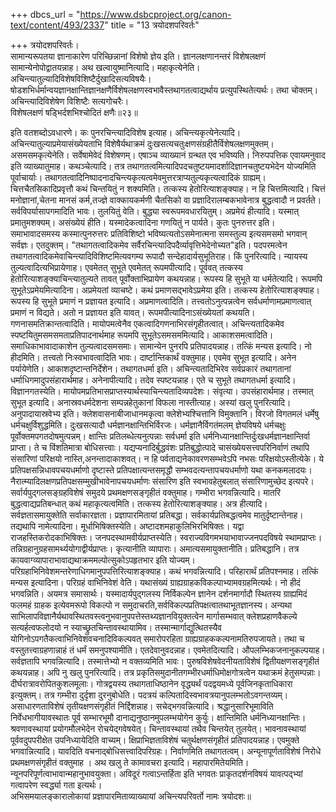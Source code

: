 +++
dbcs_url = "https://www.dsbcproject.org/canon-text/content/493/2337"
title = "13 त्रयोदशपरिवर्तः"

+++
त्रयोदशपरिवर्तः।  
सामान्यरूपतया ज्ञानाकारेण परिच्छिन्नानां विशेषो ज्ञेय इति। ज्ञानलक्षणानन्तरं विशेषलक्षणं सामान्येनोपोद्वातयन्नाह। अथ खल्वायुष्मानित्यादि। महाकृत्येनेति। अचिन्त्यातुल्यादिविशेषविशिष्टैर्दुखादिसत्यविषयैः। षोडशभिर्धर्मान्वयज्ञानक्षान्तिज्ञानक्षणैर्विशेषलक्षणस्वभावैस्तथागतत्वाद्यर्थाय प्रत्युपस्थितेत्यर्थः। तथा चोक्तम्।  
अचिन्त्यादिविशेषेण विशिष्टैः सत्यगोचरैः।  
विशेषलक्षणं षड्भिर्दशभिश्चोदितं क्षणैः॥२३॥

इति
वतशब्दोऽवधारणे। कः पुनरचिन्त्यादिविशेष इत्याह। अचिन्त्यकृत्येनेत्यादि। अचिन्त्यातुल्याप्रमेयासंख्येयताभि विशेषैर्यथाक्रमं दुःखसत्यचतुःक्षणसंग्रहीतैर्विशेषलक्षणमुक्तम्। असमसमकृत्येनेति। सर्वेषामेवेदं विशेषणम्। एषाञ्च व्याख्यानं ग्रन्थत एव भविष्यति। निरुपपत्तिक एवायमनुवाद इति व्याख्यातुमाह। कथञ्चेत्यादि। तत्र तथागतत्वमित्यादिपदचतुष्टयमादर्शादिज्ञानचतुष्टयभेदेन योज्यमिति पूर्वाचार्याः। तथागतत्वादिनिष्पादनादचिन्त्यकृत्यत्वमेवमुत्तरत्राप्यतुल्यकृत्यत्वादिकं ग्राह्यम्। चित्तचैतसिकादिप्रवृत्तौ कथं चिन्तयितुं न शक्यमिति। तत्कस्य हेतोरित्याशङ्क्याह। न हि चित्तमित्यादि। चित्तं मनोज्ञानां,चेतना मानसं कर्म,तज्ज्ञे वाक्कायकर्मणी चैतसिको वा प्रज्ञादिरालम्बकभावेनात्र बुद्धत्वादौ न प्रवर्तते। सर्वविपर्यासापगमादिति भावः। तुलयितुं वेति। बुद्ध्या स्वरूपमवधारयितुम्। अप्रमेयं हीत्यादि। यस्मात् प्रमातुमशक्यम्। असंख्येयं हीति। यस्मादेकत्वादिना गणयितुं न पार्यते। कुतः पुनरुत्तर इति। समाभावादसमस्य कस्मात्पुनरुत्तरः प्रतिविशिष्टो भविष्यत्यतोऽसमेनात्मना समस्तुल्य इत्यसमसमो भगवान् सर्वज्ञः। एतदुक्तम्। "तथागतत्वादिकमेव सर्वैरचिन्त्यादिपदैर्व्यावृत्तिभेदेनोच्यत"इति। पदपरमत्वेन तथागतत्वादिकमेवाचिन्त्यादिविशिष्टमित्यवगम्य रूपादौ सन्देहादार्यसुभूतिराह। किं पुनरित्यादि। न्यायस्य तुल्यत्वादित्यभिप्रायेणाह। एवमेतत् सुभूते एवमेतत् रूपमपीत्यादि। पूर्ववत् तत्कस्य हेतोरित्याशङ्क्याचिन्त्यातुल्यते तावत् पूर्वोक्ताभिप्रायेण कथयन्नाह। रूपस्य हि सुभूते या धर्मतेत्यादि। रूपमपि सुभूतेऽप्रमेयमित्यादिना। अप्रमेयतां व्याचष्टे। कथं प्रमाणसद्भावेऽप्रमेया इति। तत्कस्य हेतोरित्याशङ्क्याह। रूपस्य हि सुभूते प्रमाणं न प्रज्ञायत इत्यादि। अप्रमाणत्वादिति। तत्त्वतोऽनुत्पन्नत्वेन सर्वधर्माणामप्रमाणत्वात् प्रमाणं न विद्यते। अतो न प्रज्ञायत इति यावत्। रूपमपीत्यादिनाऽसंख्येयतां कथयति। गणनासमतिक्रान्तत्वादिति। मायोपमत्वेनैव एकत्वादिगणनाभिरसंगृहीतत्वात्। अचिन्त्यतादिकमेव स्पष्टयितुमसमसमताप्रतिपादनार्थमाह रूपमपि सुभूतेऽसमसममित्यादि। आकाशसमत्वादिति। समाधिकाभावादाकाशेन तुल्यत्वादसमसमाः। सामान्येन पुनरपि प्रतिपादयन्नाह। तत्किं मन्यस इत्यादि। नो हीदमिति। तत्त्वतो निःस्वभावत्वादिति भावः। दार्ष्टान्तिकार्थं वक्तुमाह। एवमेव सुभूत इत्यादि। अनेन पर्यायेणेति। आकाशदृष्टान्तनिर्देशेन। तथागतधर्मा इति। अचिन्त्यतादिभिरेव सर्वप्रकारं तथागतानां धर्माधिगमादुपसंहारार्थमाह। अनेनापीत्यादि। तदेव स्पष्टयन्नाह। एते च सुभूते तथागतधर्मा इत्यादि। विज्ञानगतस्येति। मायोपमप्रतिभासप्राप्तस्यार्थस्याचिन्त्यतादिव्यपदेशः। संवृत्या। उपसंहारार्थमाह। तस्मात् सुभूत इत्यादि। अनास्रवधर्मदेशना सम्पन्नहेतुकानां विफला नास्तीत्याह। अस्यां खलु पुनरित्यादि। अनुपादायास्रवेभ्य इति। क्लेशवासनाबीजाधानमकृत्वा क्लेशेभ्यश्चित्तानि विमुक्तानि। विरजो विगतमलं धर्मेषु धर्मचक्षुर्विशुद्धमिति। दुःखसत्यादौ धर्मज्ञानक्षान्तिभिर्विरजः। धर्मज्ञानैर्विगतंमलम् ज्ञेयविषये धर्मचक्षुः पूर्वोक्तमपगतदोषमुत्पन्नम्। क्षान्तिः प्रतिलब्धेत्यनुत्पन्नाः सर्वधर्मा इति धर्मनिध्यानक्षान्तिर्दुःखधर्मज्ञानक्षान्तिर्वा प्राप्ता। ते च विंशतिमात्रा बोधिसत्त्वाः। यद्यप्यनादिर्बुद्धवंशः प्रतिबुद्धोत्पादे चासंख्येयसत्त्वपरिनिर्वाणं तथापि संसारिणां परिक्षयो नास्ति,अनन्तादाकाशवत्। न हि पर्वताद्यनेकावरणसम्भवेऽपि नभसः परिक्षयोऽस्तीत्येके। ये प्रतिपक्षसन्निधावपचयधर्माणो दृष्टास्ते प्रतिपक्षात्यन्तसमृद्धौ सम्भवदत्यन्तापचयधर्माणो यथा कनकमलादयः। नैरात्म्यादिलक्षणप्रतिपक्षसम्मुखीभावेनापचयधर्माणः संसारिण इति स्वभावहेतुबलात् संसारिणामुच्छेद इत्यपरे। सर्वार्यपुद्गलसङ्ग्रहविशेषं समुदये प्रथमक्षणसङ्गृहीतं वक्तुमाह। गम्भीरा भगवन्नित्यादि। मातरि बुद्धत्वाद्यप्रतिबन्धात् कथं महाकृत्यत्वमिति। तत्कस्य हेतोरित्याशङ्क्याह। अत्र हीत्यादि। सर्वज्ञतासमायुक्तेति सर्वाकारज्ञता। प्रज्ञापारमितायां प्रतिबद्धा। सर्वकार्यप्रतिबद्धत्वमेव मातुर्दृष्टान्तेनाह। तद्यथापि नामेत्यादिना। मूर्धाभिषिक्तस्येति। अष्टादशमहाकुलिभिरभिषिक्तः। यद्वा राजहस्तिकरोदकाभिषिक्तः। जनपदस्थामवीर्यप्राप्तस्येति। स्वराज्यविगमभयाभावाज्जनपदविषये स्थामप्राप्तः। तन्निग्रहानुग्रहसामर्थ्ययोगाद्वीर्यप्राप्तः। कृत्यानीति व्यापाराः। अमात्यसमायुक्तानीति। प्रतिबद्धानि। तत्र कायवाग्व्यापाराभावाद्यथाक्रममल्पोत्सुकोऽपहृतभार इति योज्यम्। परिग्रहाभिनिवेशमन्तरेणाधिगमानुपपत्तिरित्याशङ्क्याह। कथं भगवन्नित्यादि। परिहारार्थं प्रतिपश्नमाह। तत्किं मन्यस इत्यादिना। परिग्रहं वाभिनिवेशं वेति। यथासंख्यं ग्राह्यग्राहकविकल्पाभ्यामवग्रहमित्यर्थः। नो हीदं भगवन्निति। अयमत्र समासार्थः। यस्मादार्यपुद्गलस्य निर्विकल्पेन ज्ञानेन दर्शनमार्गादौ स्थितस्य ग्राह्यमिदं फलमहं ग्राहक इत्येवमरूपो विकल्पो न समुदाचरति,सर्वविकल्पप्रतिपक्षत्वातथाभूतज्ञानस्य। अन्यथा साभिलापविज्ञानैर्यथावस्थितवस्त्वनुभवानुपपत्तेस्तथ्यज्ञानवियुक्तत्वेन मार्गासम्भवात् क्लेशप्रहाणवैकल्ये सत्यर्हत्वफलोदयो न स्याच्छ्रुतचिन्तावस्थायामिव। तस्मान्मार्गाद्युत्थितस्यैव योगिनोऽपगतैकत्वाभिनिवेशवचनादिविकल्पवत् समारोपरहिता ग्राह्यग्राहककल्पनामतिरुपजायते। तथा च वस्तुतत्त्वाग्रहणान्नाहं तं धर्मं समनुपश्यामीति। एतदेवानुवदन्नाह। एवमेतदित्यादि। औपलम्भिकजनानुकल्पयाह। सर्वज्ञतापि भगवन्नित्यादि। तस्मात्तेभ्यो न वक्तव्यमिति भावः। पुरुषविशेषवेदनीयताविशेषं द्वितीयक्षणसङ्गृहीतं कथयन्नाह। अपि नु खलु पुनरित्यादि। तत्र प्रकृतिसमुदानीतगम्भीरधर्माधिमोक्षगोत्रत्वेन यथाक्रमं हेतुसम्पन्नाः। दीर्घरात्रावरोपितकुशलमूलाः। गोत्रद्वयस्य तथागताधिष्ठानेन वृद्ध्यर्थं पदद्वयमध्ये पूर्वजिनकृताधिकारा इत्युक्तम्। तत्र गम्भीरा दुर्दृशा दुरनुबोधेति। पदत्रयं कल्पितादिस्वभावत्रयानुपलम्भतोऽवगन्तव्यम्। असाधारणताविशेषं तृतीयक्षणसंगृहीतं निर्द्दिशन्नाह। सचेद्भगवन्नित्यादि। श्रद्धानुसारिभूमाविति निर्वेधभागीयावस्थातः पूर्व सम्भारभूमौ दानाद्यनुष्ठानमुपलम्भयोगेन कुर्युः। क्षान्तिमिति धर्मनिध्यानक्षान्तिः। श्रवणावस्थायां प्रयोगमौलभेदेन रोचयेद्गवेषयेत्। चिन्तावस्थायां तथैव चिन्तयेत् तुलयेत्। भावनावस्थायां पूर्ववदुपपरीक्षेत उपनिध्यायेदिति वाच्यम्। क्षिप्राभिज्ञताविशेषं चतुर्थक्षणसंगृहीतं प्रतिपादयन्नाह। एवमुक्ते भगवान्नित्यादि। यावदिति वचनाद्बोधिसत्त्वादिपरिग्रहः। निर्वाणमिति तथागतत्वम्। अन्यूनापूर्णताविशेषं निरोधे प्रथमक्षणसंगृहीतं वक्तुमाह । अथ खलु ते कामावचरा इत्यादि। महापारमितेयमिति। न्यूनपरिपूर्णत्वाभावान्महानुभावयुक्ता। अविदूरं गत्वाऽन्तर्हिता इति भगवतः प्राकृतदर्शनविषयं यावत्पद्भ्यां गत्वापरेण स्वर्द्ध्या गता इत्यर्थः।  
अभिसमयालङ्कारालोकायां प्रज्ञापारमिताव्याख्यायां अचिन्त्यपरिवर्तो नामः त्रयोदशः॥

